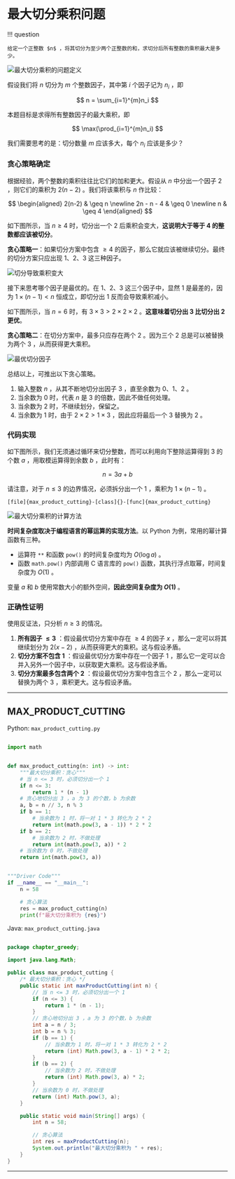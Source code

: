 # 最大切分乘积问题

!!! question

    给定一个正整数 $n$ ，将其切分为至少两个正整数的和，求切分后所有整数的乘积最大是多少。

![最大切分乘积的问题定义](max_product_cutting_problem.assets/max_product_cutting_definition.png)

假设我们将 $n$ 切分为 $m$ 个整数因子，其中第 $i$ 个因子记为 $n_i$ ，即

$$
n = \sum_{i=1}^{m}n_i
$$

本题目标是求得所有整数因子的最大乘积，即

$$
\max(\prod_{i=1}^{m}n_i)
$$

我们需要思考的是：切分数量 $m$ 应该多大，每个 $n_i$ 应该是多少？

### 贪心策略确定

根据经验，两个整数的乘积往往比它们的加和更大。假设从 $n$ 中分出一个因子 $2$ ，则它们的乘积为 $2(n-2)$ 。我们将该乘积与 $n$ 作比较：

$$
\begin{aligned}
2(n-2) & \geq n \newline
2n - n - 4 & \geq 0 \newline
n & \geq 4
\end{aligned}
$$

如下图所示，当 $n \geq 4$ 时，切分出一个 $2$ 后乘积会变大，**这说明大于等于 $4$ 的整数都应该被切分**。

**贪心策略一**：如果切分方案中包含 $\geq 4$ 的因子，那么它就应该被继续切分。最终的切分方案只应出现 $1$、$2$、$3$ 这三种因子。

![切分导致乘积变大](max_product_cutting_problem.assets/max_product_cutting_greedy_infer1.png)

接下来思考哪个因子是最优的。在 $1$、$2$、$3$ 这三个因子中，显然 $1$ 是最差的，因为 $1 \times (n-1) < n$ 恒成立，即切分出 $1$ 反而会导致乘积减小。

如下图所示，当 $n = 6$ 时，有 $3 \times 3 > 2 \times 2 \times 2$ 。**这意味着切分出 $3$ 比切分出 $2$ 更优**。

**贪心策略二**：在切分方案中，最多只应存在两个 $2$ 。因为三个 $2$ 总是可以被替换为两个 $3$ ，从而获得更大乘积。

![最优切分因子](max_product_cutting_problem.assets/max_product_cutting_greedy_infer2.png)

总结以上，可推出以下贪心策略。

1. 输入整数 $n$ ，从其不断地切分出因子 $3$ ，直至余数为 $0$、$1$、$2$ 。
2. 当余数为 $0$ 时，代表 $n$ 是 $3$ 的倍数，因此不做任何处理。
3. 当余数为 $2$ 时，不继续划分，保留之。
4. 当余数为 $1$ 时，由于 $2 \times 2 > 1 \times 3$ ，因此应将最后一个 $3$ 替换为 $2$ 。

### 代码实现

如下图所示，我们无须通过循环来切分整数，而可以利用向下整除运算得到 $3$ 的个数 $a$ ，用取模运算得到余数 $b$ ，此时有：

$$
n = 3 a + b
$$

请注意，对于 $n \leq 3$ 的边界情况，必须拆分出一个 $1$ ，乘积为 $1 \times (n - 1)$ 。

```src
[file]{max_product_cutting}-[class]{}-[func]{max_product_cutting}
```

![最大切分乘积的计算方法](max_product_cutting_problem.assets/max_product_cutting_greedy_calculation.png)

**时间复杂度取决于编程语言的幂运算的实现方法**。以 Python 为例，常用的幂计算函数有三种。

- 运算符 `**` 和函数 `pow()` 的时间复杂度均为 $O(\log⁡ a)$ 。
- 函数 `math.pow()` 内部调用 C 语言库的 `pow()` 函数，其执行浮点取幂，时间复杂度为 $O(1)$ 。

变量 $a$ 和 $b$ 使用常数大小的额外空间，**因此空间复杂度为 $O(1)$** 。

### 正确性证明

使用反证法，只分析 $n \geq 3$ 的情况。

1. **所有因子 $\leq 3$** ：假设最优切分方案中存在 $\geq 4$ 的因子 $x$ ，那么一定可以将其继续划分为 $2(x-2)$ ，从而获得更大的乘积。这与假设矛盾。
2. **切分方案不包含 $1$** ：假设最优切分方案中存在一个因子 $1$ ，那么它一定可以合并入另外一个因子中，以获取更大乘积。这与假设矛盾。
3. **切分方案最多包含两个 $2$** ：假设最优切分方案中包含三个 $2$ ，那么一定可以替换为两个 $3$ ，乘积更大。这与假设矛盾。



-----------------------------------------------------------------

## MAX_PRODUCT_CUTTING
Python: `max_product_cutting.py`
```python

import math


def max_product_cutting(n: int) -> int:
    """最大切分乘积：贪心"""
    # 当 n <= 3 时，必须切分出一个 1
    if n <= 3:
        return 1 * (n - 1)
    # 贪心地切分出 3 ，a 为 3 的个数，b 为余数
    a, b = n // 3, n % 3
    if b == 1:
        # 当余数为 1 时，将一对 1 * 3 转化为 2 * 2
        return int(math.pow(3, a - 1)) * 2 * 2
    if b == 2:
        # 当余数为 2 时，不做处理
        return int(math.pow(3, a)) * 2
    # 当余数为 0 时，不做处理
    return int(math.pow(3, a))


"""Driver Code"""
if __name__ == "__main__":
    n = 58

    # 贪心算法
    res = max_product_cutting(n)
    print(f"最大切分乘积为 {res}")
```

Java: `max_product_cutting.java`
```java

package chapter_greedy;

import java.lang.Math;

public class max_product_cutting {
    /* 最大切分乘积：贪心 */
    public static int maxProductCutting(int n) {
        // 当 n <= 3 时，必须切分出一个 1
        if (n <= 3) {
            return 1 * (n - 1);
        }
        // 贪心地切分出 3 ，a 为 3 的个数，b 为余数
        int a = n / 3;
        int b = n % 3;
        if (b == 1) {
            // 当余数为 1 时，将一对 1 * 3 转化为 2 * 2
            return (int) Math.pow(3, a - 1) * 2 * 2;
        }
        if (b == 2) {
            // 当余数为 2 时，不做处理
            return (int) Math.pow(3, a) * 2;
        }
        // 当余数为 0 时，不做处理
        return (int) Math.pow(3, a);
    }

    public static void main(String[] args) {
        int n = 58;

        // 贪心算法
        int res = maxProductCutting(n);
        System.out.println("最大切分乘积为 " + res);
    }
}
```




-----------------------------------------------------------------

